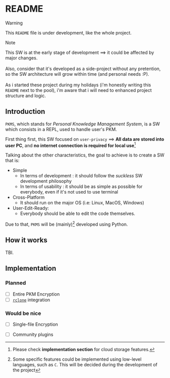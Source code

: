 # README

> [!WARNING]
> This `README` file is under development, like the whole project.

> [!NOTE] 
> This SW is at the early stage of development ⟹ it could be affected by major changes. <br/><br/>
> Also, consider that it's developed as a side-project without any pretention, so the SW architecture will grow within time (and personal needs :P). <br/><br/>
> As i started these project during my holidays (i'm honestly writing this `README` next to the pool), i'm aware that i will need to enhanced project structure and logic.

## Introduction

`PKMS`, which stands for *Personal Knowledge Management System*, is a SW which consists in a REPL, used to handle user's PKM.

First thing first, this SW focused on `user-privacy` ⟹ **All data are stored into user PC**, and **no internet connection is required for local use**[^1] 

Talking about the other characteristics, the goal to achieve is to create a SW that is:

- Simple 
    - In terms of development : it should follow the *suckless* SW development philosophy
    - In terms of usability   : it should be as simple as possible for everybody, even if it's not used to use terminal
- Cross-Platform
    - It should run on the major OS (i.e: Linux, MacOS, Windows)
- User-Edit-Ready:
    - Everybody should be able to edit the code themselves. 

Due to that, `PKMS` will be (mainly)[^2] developed using Python.

## How it works

TBI.

## Implementation

### Planned

- [ ] Entire PKM Encryption
- [ ] [`rclone`](https://rclone.org/) integration

### Would be nice

- [ ] Single-file Encryption
- [ ] Community plugins
 

[^1]: Please check **implementation section** for cloud storage features.
[^2]: Some specific features could be implemented using low-level languages, such as `C`. This will be decided during the development of the project